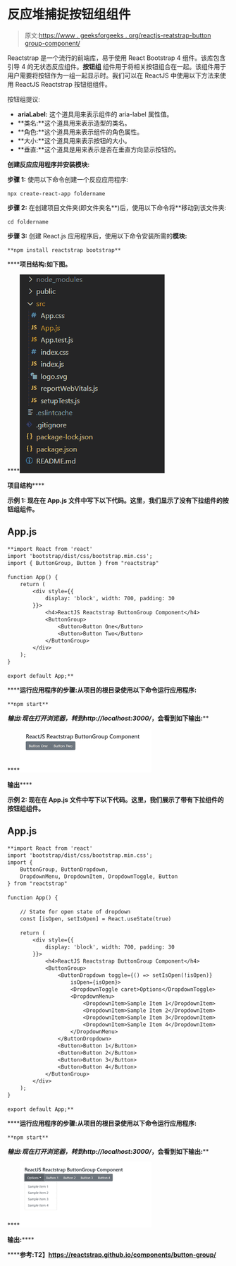 # 反应堆捕捉按钮组组件

> 原文:[https://www . geeksforgeeks . org/reactjs-reatstrap-button group-component/](https://www.geeksforgeeks.org/reactjs-reactstrap-buttongroup-component/)

Reactstrap 是一个流行的前端库，易于使用 React Bootstrap 4 组件。该库包含引导 4 的无状态反应组件。**按钮组** 组件用于将相关按钮组合在一起。该组件用于用户需要将按钮作为一组一起显示时。我们可以在 ReactJS 中使用以下方法来使用 ReactJS Reactstrap 按钮组组件。

按钮组提议:

*   **ariaLabel:** 这个道具用来表示组件的 aria-label 属性值。
*   **类名:**这个道具用来表示造型的类名。
*   **角色:**这个道具用来表示组件的角色属性。
*   **大小:**这个道具用来表示按钮的大小。
*   **垂直:**这个道具是用来表示是否在垂直方向显示按钮的。

**创建反应应用程序并安装模块:**

**步骤 1:** 使用以下命令创建一个反应应用程序:

```
npx create-react-app foldername
```

**步骤 2:** 在创建项目文件夹(即文件夹名**)后，使用以下命令将**移动到该文件夹:

```
cd foldername
```

**步骤 3:** 创建 React.js 应用程序后，使用以下命令安装所需的****模块:****

```
**npm install reactstrap bootstrap**
```

******项目结构:**如下图。****

****![](img/f04ae0d8b722a9fff0bd9bd138b29c23.png)

**项目结构****** 

******示例 1:** 现在在 **App.js** 文件中写下以下代码。这里，我们显示了没有下拉组件的按钮组组件。****

## ****App.js****

```
**import React from 'react'
import 'bootstrap/dist/css/bootstrap.min.css';
import { ButtonGroup, Button } from "reactstrap"

function App() {
    return (
        <div style={{
            display: 'block', width: 700, padding: 30
        }}>
            <h4>ReactJS Reactstrap ButtonGroup Component</h4>
            <ButtonGroup>
                <Button>Button One</Button>
                <Button>Button Two</Button>
            </ButtonGroup>
        </div>
    );
}

export default App;**
```

******运行应用程序的步骤:**从项目的根目录使用以下命令运行应用程序:****

```
**npm start**
```

******输出:**现在打开浏览器，转到***http://localhost:3000/***，会看到如下输出:****

****![](img/0f26e4d51f6e598ee5a5a1293518fafa.png)

**输出****** 

******示例 2:** 现在在 **App.js** 文件中写下以下代码。这里，我们展示了带有下拉组件的按钮组组件。****

## ****App.js****

```
**import React from 'react'
import 'bootstrap/dist/css/bootstrap.min.css';
import {
    ButtonGroup, ButtonDropdown,
    DropdownMenu, DropdownItem, DropdownToggle, Button
} from "reactstrap"

function App() {

    // State for open state of dropdown
    const [isOpen, setIsOpen] = React.useState(true)

    return (
        <div style={{
            display: 'block', width: 700, padding: 30
        }}>
            <h4>ReactJS Reactstrap ButtonGroup Component</h4>
            <ButtonGroup>
                <ButtonDropdown toggle={() => setIsOpen(!isOpen)}
                    isOpen={isOpen}>
                    <DropdownToggle caret>Options</DropdownToggle>
                    <DropdownMenu>
                        <DropdownItem>Sample Item 1</DropdownItem>
                        <DropdownItem>Sample Item 2</DropdownItem>
                        <DropdownItem>Sample Item 3</DropdownItem>
                        <DropdownItem>Sample Item 4</DropdownItem>
                    </DropdownMenu>
                </ButtonDropdown>
                <Button>Button 1</Button>
                <Button>Button 2</Button>
                <Button>Button 3</Button>
                <Button>Button 4</Button>
            </ButtonGroup>
        </div>
    );
}

export default App;**
```

******运行应用程序的步骤:**从项目的根目录使用以下命令运行应用程序:****

```
**npm start**
```

******输出:**现在打开浏览器，转到***http://localhost:3000/***，会看到如下输出:****

****![](img/fac3fef8495ccadef26552110c3a2726.png)

**输出:****** 

******参考:**T2】https://reactstrap.github.io/components/button-group/****